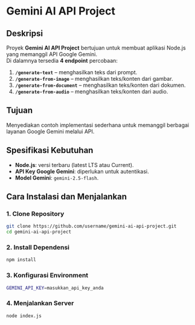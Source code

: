# Gemini AI API Project

## Deskripsi
Proyek **Gemini AI API Project** bertujuan untuk membuat aplikasi Node.js yang memanggil
API Google Gemini.  
Di dalamnya tersedia **4 endpoint** percobaan:

1. **`/generate-text`** – menghasilkan teks dari prompt.
2. **`/generate-from-image`** – menghasilkan teks/konten dari gambar.
3. **`/generate-from-document`** – menghasilkan teks/konten dari dokumen.
4. **`/generate-from-audio`** – menghasilkan teks/konten dari audio.

## Tujuan
Menyediakan contoh implementasi sederhana untuk memanggil berbagai layanan
Google Gemini melalui API.

## Spesifikasi Kebutuhan
- **Node.js**: versi terbaru (latest LTS atau Current).
- **API Key Google Gemini**: diperlukan untuk autentikasi.
- **Model Gemini**: `gemini-2.5-flash`.

## Cara Instalasi dan Menjalankan

### 1. Clone Repository
```bash
git clone https://github.com/username/gemini-ai-api-project.git
cd gemini-ai-api-project
```

### 2. Install Dependensi
```bash
npm install
```

### 3. Konfigurasi Environment
```bash
GEMINI_API_KEY=masukkan_api_key_anda
```

### 4. Menjalankan Server
```bash
node index.js
```
